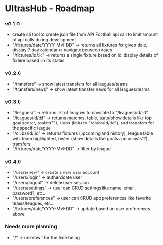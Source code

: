 # UltrasHub - Roadmap 

### v0.1.0
- create cli tool to create json file from API Football api call to limit amount of api calls during development
- "/fixtures/date/YYYY-MM-DD" -> returns all fixtures for given date, display 7 day calendar to navigate between dates
- "/fixtures/id/:id" -> returns a single fixture based on id, display details of fixture based on its status

### v0.2.0 
- "/transfers" -> show latest transfers for all leagues/teams
- "/transfers/news" -> show latest transfer news for all leagues/teams

### v0.3.0
- "/leagues/" -> returns list of leagues to navigate to "/leagues/id/:id" 
- "/leagues/id/:id" -> returns matches, table, stats(show details like top goal scorer, assists??), clubs (links to "/clubs/id/:id"), and transfers for the specific league 
- "/clubs/id/:id" -> returns fixtures (upcoming and history), league table with team highlighted, roster (show details like goals and assists??), transfers
- "/fixtures/date/YYYY-MM-DD" -> filter by league

### v0.4.0
- "/users/new" -> create a new user account
- "/users/login" -> authenticate user 
- "/users/logout" -> delete user session 
- "/users/settings" -> user can CRUD settings like name, email, password?, etc...
- "/users/preferences" -> user can CRUD app preferences like favorite teams/leagues, etc...  
- "/fixtures/date/YYYY-MM-DD" -> update based on user preferences above

### Needs more planning
- "/" -> unknown for the time being
